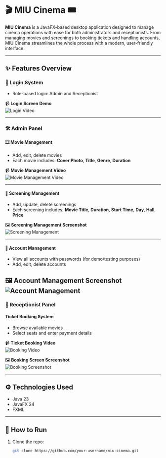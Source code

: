 # 🎬 MIU Cinema 🎟️

**MIU Cinema** is a JavaFX-based desktop application designed to manage cinema operations with ease for both administrators and receptionists. From managing movies and screenings to booking tickets and handling accounts, MIU Cinema streamlines the whole process with a modern, user-friendly interface.

---

## ✨ Features Overview

### 🔐 Login System
- Role-based login: Admin and Receptionist

📹 **Login Screen Demo**  
![Login Video](https://github.com/user-attachments/assets/5d4747d5-fd11-4e23-96a4-94fb02c2f47b)


---

### 🛠️ Admin Panel

#### 🎞️ Movie Management
- Add, edit, delete movies
- Each movie includes: **Cover Photo**, **Title**, **Genre**, **Duration**

📹 **Movie Management Video**  
![Movie Management Video](https://github.com/user-attachments/assets/abcd3978-57fd-461b-8196-ee57a4678882)



---

#### 🎥 Screening Management
- Add, update, delete screenings
- Each screening includes: **Movie Title**, **Duration**, **Start Time**, **Day**, **Hall**, **Price**

🖼️ **Screening Management Screenshot**  
![Screening Management](https://github.com/user-attachments/assets/0d87c80d-9eed-420d-80b5-e193515c1ce3)

---

#### 👤 Account Management
- View all accounts with passwords (for demo/testing purposes)
- Add, edit, delete accounts

🖼️ **Account Management Screenshot**  
![Account Management](https://github.com/user-attachments/assets/6e11ab21-98bf-4fd2-bc15-2570f175ad57)
---

### 🎫 Receptionist Panel

#### Ticket Booking System
- Browse available movies
- Select seats and enter payment details

📹 **Ticket Booking Video**  
![Booking Video](https://github.com/user-attachments/assets/75153f3d-ea39-4b2c-8c8f-243c950c2c1c)

🖼️ **Booking Screen Screenshot**  
![Booking Screenshot](https://github.com/user-attachments/assets/d1384b40-2c75-4215-8918-0c4ea66becce)

---

## ⚙️ Technologies Used

- Java 23
- JavaFX 24
- FXML

---

## 🚀 How to Run

1. Clone the repo:
   ```bash
   git clone https://github.com/your-username/miu-cinema.git
